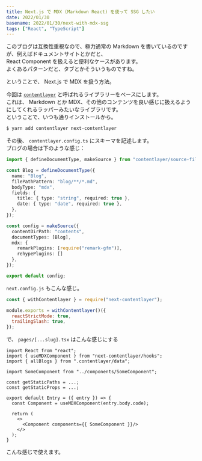 ```yaml
---
title: Next.js で MDX (Markdown React) を使って SSG したい
date: 2022/01/30
basename: 2022/01/30/next-with-mdx-ssg
tags: ["React", "TypeScript"]
---
```


このブログは互換性重視なので、極力通常の Markdown を書いているのですが、例えばドキュメントサイトとかだと、  
React Component を扱えると便利なケースがあります。  
よくあるパターンだと、タブとかそういうものですね。

ということで、 Next.js で MDX を扱う方法。

今回は [`contentlayer`](https://yarnpkg.com/package/contentlayer) と呼ばれるライブラリーをベースにします。  
これは、 Markdown とか MDX、その他のコンテンツを良い感じに扱えるようにしてくれるラッパーみたいなライブラリです。  
ということで、いつも通りインストールから。

```bash
$ yarn add contentlayer next-contentlayer
```

その後、 `contentlayer.config.ts` にスキーマを記述します。  
ブログの場合は下のような感じ：

```typescript:contentlayer.config.ts
import { defineDocumentType, makeSource } from "contentlayer/source-files";

const Blog = defineDocumentType({
  name: "Blog",
  filePathPattern: "blog/**/*.md",
  bodyType: "mdx",
  fields: {
    title: { type: "string", required: true },
    date: { type: "date", required: true },
  },
});

const config = makeSource({
  contentDirPath: "contents",
  documentTypes: [Blog],
  mdx: {
    remarkPlugins: [require("remark-gfm")],
    rehypePlugins: []
  },
});

export default config;
```

`next.config.js` もこんな感じ。

```typescript:next.config.js
const { withContentlayer } = require("next-contentlayer");

module.exports = withContentlayer()({
  reactStrictMode: true,
  trailingSlash: true,
});

```

で、 `pages/[...slug].tsx` はこんな感じにする

```tsx:pages/[...slug].tsx
import React from "react";
import { useMDXComponent } from "next-contentlayer/hooks";
import { allBlogs } from ".contentlayer/data";

import SomeComponent from "../components/SomeComponent";

const getStaticPaths = ...;
const getStaticProps = ...;

export default Entry = ({ entry }) => {
  const Component = useMDXComponent(entry.body.code);

  return (
    <>
      <Component components={{ SomeComponent }}/>
    </>
  );
}
```

こんな感じで使えます。
